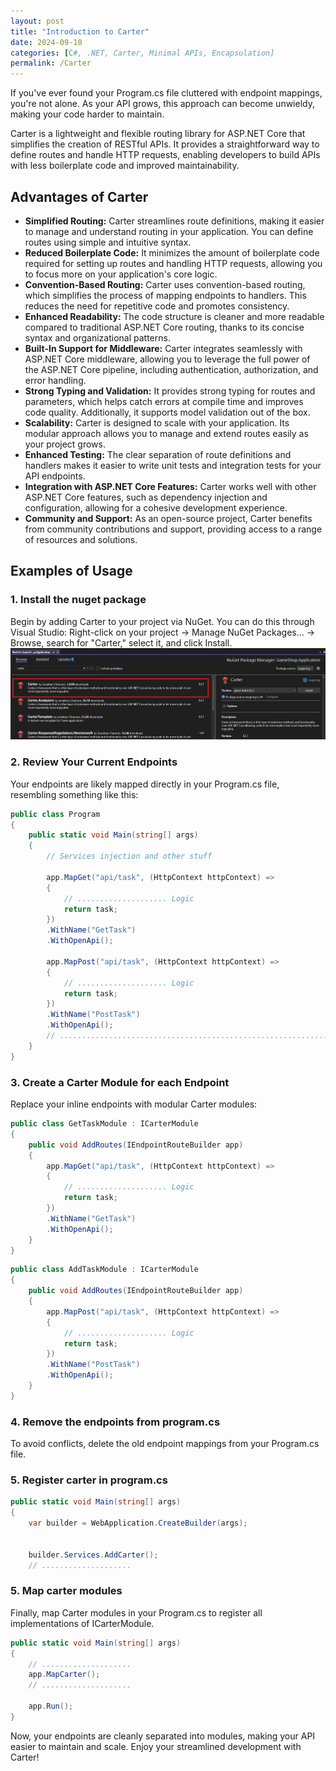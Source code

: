 ```yaml
---
layout: post
title: "Introduction to Carter"
date: 2024-09-10
categories: [C#, .NET, Carter, Minimal APIs, Encapsulation]
permalink: /Carter
---
```

If you've ever found your Program.cs file cluttered with endpoint mappings, you're not alone. As your API grows, this approach can become unwieldy, making your code harder to maintain.

Carter is a lightweight and flexible routing library for ASP.NET Core that simplifies the creation of RESTful APIs. It provides a straightforward way to define routes and handle HTTP requests, enabling developers to build APIs with less boilerplate code and improved maintainability.

## **Advantages of Carter**

- **Simplified Routing:** Carter streamlines route definitions, making it easier to manage and understand routing in your application. You can define routes using simple and intuitive syntax.
- **Reduced Boilerplate Code:** It minimizes the amount of boilerplate code required for setting up routes and handling HTTP requests, allowing you to focus more on your application's core logic.
- **Convention-Based Routing:** Carter uses convention-based routing, which simplifies the process of mapping endpoints to handlers. This reduces the need for repetitive code and promotes consistency.
- **Enhanced Readability:** The code structure is cleaner and more readable compared to traditional ASP.NET Core routing, thanks to its concise syntax and organizational patterns.
- **Built-In Support for Middleware:** Carter integrates seamlessly with ASP.NET Core middleware, allowing you to leverage the full power of the ASP.NET Core pipeline, including authentication, authorization, and error handling.
- **Strong Typing and Validation:** It provides strong typing for routes and parameters, which helps catch errors at compile time and improves code quality. Additionally, it supports model validation out of the box.
- **Scalability:** Carter is designed to scale with your application. Its modular approach allows you to manage and extend routes easily as your project grows.
- **Enhanced Testing:** The clear separation of route definitions and handlers makes it easier to write unit tests and integration tests for your API endpoints.
- **Integration with ASP.NET Core Features:** Carter works well with other ASP.NET Core features, such as dependency injection and configuration, allowing for a cohesive development experience.
- **Community and Support:** As an open-source project, Carter benefits from community contributions and support, providing access to a range of resources and solutions.

## **Examples of Usage**

### **1. Install the nuget package**

Begin by adding Carter to your project via NuGet. You can do this through Visual Studio: Right-click on your project -> Manage NuGet Packages... -> Browse, search for "Carter," select it, and click Install.
![Install Carter](/assets/img/posts/carter-install.png)

### **2. Review Your Current Endpoints**

Your endpoints are likely mapped directly in your Program.cs file, resembling something like this:

```c#
public class Program
{
    public static void Main(string[] args)
    {
        // Services injection and other stuff

        app.MapGet("api/task", (HttpContext httpContext) =>
        {
            // .................... Logic
            return task;
        })
        .WithName("GetTask")
        .WithOpenApi();

        app.MapPost("api/task", (HttpContext httpContext) =>
        {
            // .................... Logic
            return task;
        })
        .WithName("PostTask")
        .WithOpenApi();
        // ....................................................................
    }
}
```

### **3. Create a Carter Module for each Endpoint** 
Replace your inline endpoints with modular Carter modules:
```c#
public class GetTaskModule : ICarterModule
{
    public void AddRoutes(IEndpointRouteBuilder app)
    {
        app.MapGet("api/task", (HttpContext httpContext) =>
        {
            // .................... Logic
            return task;
        })
        .WithName("GetTask")
        .WithOpenApi();
    }
}
```

```c#
public class AddTaskModule : ICarterModule
{
    public void AddRoutes(IEndpointRouteBuilder app)
    {
        app.MapPost("api/task", (HttpContext httpContext) =>
        {
            // .................... Logic
            return task;
        })
        .WithName("PostTask")
        .WithOpenApi();
    }
}
```

### **4. Remove the endpoints from program.cs** 
To avoid conflicts, delete the old endpoint mappings from your Program.cs file.

### **5. Register carter in program.cs** 
```c#
public static void Main(string[] args)
{
    var builder = WebApplication.CreateBuilder(args);

    
    builder.Services.AddCarter();
    // ....................
```

### **5. Map carter modules**
Finally, map Carter modules in your Program.cs to register all implementations of ICarterModule.
```c#
public static void Main(string[] args)
{
    // ....................
    app.MapCarter();
    // ....................

    app.Run();
}    
```

Now, your endpoints are cleanly separated into modules, making your API easier to maintain and scale. Enjoy your streamlined development with Carter!
